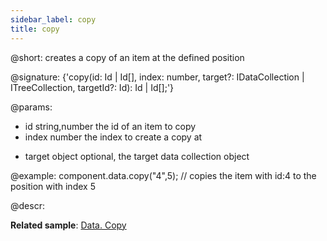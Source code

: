 ```yaml
---
sidebar_label: copy
title: copy
---          
```


@short: creates a copy of an item at the defined position

@signature: {'copy(id: Id | Id[], index: number, target?: IDataCollection | ITreeCollection, targetId?: Id): Id | Id[];'}
    
@params:
- id 			string,number		the id of an item to copy
- index			number				the index to create a copy at
* target		object				optional, the target data collection object

@example:
component.data.copy("4",5); // copies the item with id:4 to the position with index 5


@descr:

**Related sample**: [Data. Copy](https://snippet.dhtmlx.com/9rws8r05)
